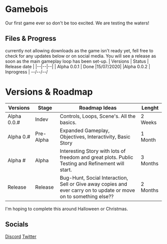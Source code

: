 # Gamebois
Our first game ever so don't be too excited. We are testing the waters!

## Files & Progress
currently not allowing downloads as the game isn't ready yet, fell free to check for any updates below or on social media. You will see a release as soon as the main gameplay loop has been set-up.
| Versions | Status | Release date |
|--|--|--|
| Alpha 0.0.1 | Done |15/07/2020|
|Alpha 0.0.2 | Inprogress | --/--/--/

# Versions & Roadmap
| Versions | Stage | Roadmap Ideas | Lenght |
|--|--|--|--|
| Alpha 0.0.#|Indev |Controls, Loops, Scene's. All the basics. |2 Weeks
| Alpha 0.# |Pre-Alpha |Expanded Gameplay, Objectives, Interactivity, Basic Story|1 Month
|Alpha #  |Alpha |Interesting Story with lots of freedom and great plots. Public Testing and Refinement will start.| 3 Months
|Release | Release | Bug-Hunt, Social Interaction, Sell or Give away copies and ever carry on to update or move on to something else?? | 2 Months

I'm hoping to complete this around Halloween or Christmas.

## Socials
[Discord](https://discord.gg/yvx7tqP)
[Twitter](https://twitter.com/MrShaneSealey)
